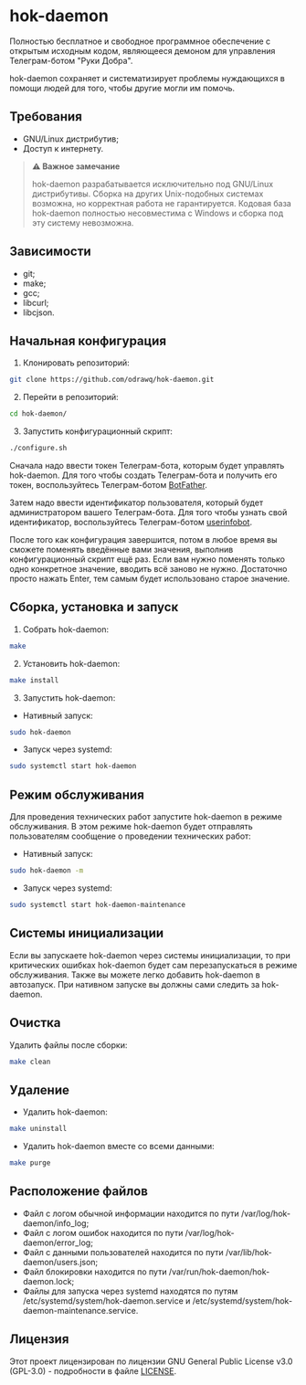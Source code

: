 # hok-daemon
Полностью бесплатное и свободное программное обеспечение с открытым исходным кодом, являющееся демоном для управления Телеграм-ботом "Руки Добра".

hok-daemon сохраняет и систематизирует проблемы нуждающихся в помощи людей для того, чтобы другие могли им помочь.
## Требования
- GNU/Linux дистрибутив;
- Доступ к интернету.
>**⚠️ Важное замечание**
>
>hok-daemon разрабатывается исключительно под GNU/Linux дистрибутивы. Сборка на других Unix-подобных системах возможна, но корректная работа не гарантируется. Кодовая база hok-daemon полностью несовместима с Windows и сборка под эту систему невозможна.
## Зависимости
- git;
- make;
- gcc;
- libcurl;
- libcjson.
## Начальная конфигурация
1. Клонировать репозиторий:
```bash
git clone https://github.com/odrawq/hok-daemon.git
```
2. Перейти в репозиторий:
```bash
cd hok-daemon/
```
3. Запустить конфигурационный скрипт:
```bash
./configure.sh
```
Сначала надо ввести токен Телеграм-бота, которым будет управлять hok-daemon. Для того чтобы создать Телеграм-бота и получить его токен, воспользуйтесь Телеграм-ботом [BotFather](https://t.me/BotFather).

Затем надо ввести идентификатор пользователя, который будет администратором вашего Телеграм-бота. Для того чтобы узнать свой идентификатор, воспользуйтесь Телеграм-ботом [userinfobot](https://t.me/userinfobot).

После того как конфигурация завершится, потом в любое время вы сможете поменять введённые вами значения, выполнив конфигурационный скрипт ещё раз. Если вам нужно поменять только одно конкретное значение, вводить всё заново не нужно. Достаточно просто нажать Enter, тем самым будет использовано старое значение.
## Сборка, установка и запуск
1. Собрать hok-daemon:
```bash
make
```
2. Установить hok-daemon:
```bash
make install
```
3. Запустить hok-daemon:
- Нативный запуск:
```bash
sudo hok-daemon
```
- Запуск через systemd:
```bash
sudo systemctl start hok-daemon
```
## Режим обслуживания
Для проведения технических работ запустите hok-daemon в режиме обслуживания. В этом режиме hok-daemon будет отправлять пользователям сообщение о проведении технических работ:
- Нативный запуск:
```bash
sudo hok-daemon -m
```
- Запуск через systemd:
```bash
sudo systemctl start hok-daemon-maintenance
```
## Системы инициализации
Если вы запускаете hok-daemon через системы инициализации, то при критических ошибках hok-daemon будет сам перезапускаться в режиме обслуживания. Также вы можете легко добавить hok-daemon в автозапуск. При нативном запуске вы должны сами следить за hok-daemon.
## Очистка
Удалить файлы после сборки:
```bash
make clean
```
## Удаление
- Удалить hok-daemon:
```bash
make uninstall
```
- Удалить hok-daemon вместе со всеми данными:
```bash
make purge
```
## Расположение файлов
- Файл с логом обычной информации находится по пути /var/log/hok-daemon/info_log;
- Файл с логом ошибок находится по пути /var/log/hok-daemon/error_log;
- Файл с данными пользователей находится по пути /var/lib/hok-daemon/users.json;
- Файл блокировки находится по пути /var/run/hok-daemon/hok-daemon.lock;
- Файлы для запуска через systemd находятся по путям /etc/systemd/system/hok-daemon.service и /etc/systemd/system/hok-daemon-maintenance.service.
## Лицензия
Этот проект лицензирован по лицензии GNU General Public License v3.0 (GPL-3.0) - подробности в файле [LICENSE](LICENSE).
